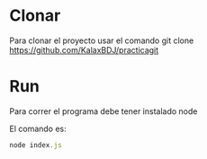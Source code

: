 # Clonar
Para clonar el proyecto usar el comando git clone https://github.com/KalaxBDJ/practicagit

# Run
Para correr el programa debe tener instalado node

El comando es:

```javascript
node index.js
```
